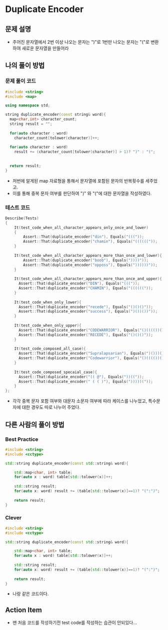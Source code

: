 # Duplicate Encoder

## 문제 설명

*  주어진 문자열에서 2번 이상 나오는 문자는 ")"로 1번만 나오는 문자는 "("로 변환하여 새로운 문자열을 만들어라

## 나의 풀이 방법

### 문제 풀이 코드
```c++
#include <string>
#include <map>

using namespace std;

string duplicate_encoder(const string& word){
  map<char,int> character_count;
  string result = "";
  
  for(auto character : word)
    character_count[tolower(character)]++;
  
  for(auto character : word)
    result += (character_count[tolower(character)] > 1)? ")" : "(";
  
  
  return result;
}
```
*  저번에 알게된 map 자료형을 통해서 문자열에 포함된 문자의 반복횟수를 세주었고.
*  이를 통해 중복 문자 여부를 판단하여 ")" 와 "("에 대한 문자열을 작성하였다.

### 테스트 코드
```c++
Describe(Tests)
{  
    It(test_code_when_all_character_appears_only_once_and_lower)
    {
        Assert::That(duplicate_encoder("din"), Equals("((("));
        Assert::That(duplicate_encoder("chamin"), Equals("(((((("));
    }
  
    It(test_code_when_all_character_appears_more_than_once_and_lower){
        Assert::That(duplicate_encoder("boob"), Equals("))))"));
        Assert::That(duplicate_encoder("opposs"), Equals("))))))"));
    }
  
    It(test_code_when_all_character_appears_more_than_once_and_upper){
      Assert::That(duplicate_encoder("DIN"), Equals("((("));
      Assert::That(duplicate_encoder("CHAMIN"), Equals("(((((("));
    }
  
    It(test_code_when_only_lower){
      Assert::That(duplicate_encoder("recede"), Equals("()()()"));     
      Assert::That(duplicate_encoder("success"), Equals(")())())"));
    }
  
    It(test_code_when_only_upper){
      Assert::That(duplicate_encoder("CODEWARRIOR"), Equals("()(((())())"));
      Assert::That(duplicate_encoder("RECEDE"), Equals("()()()"));     
    }
      
    It(test_code_composed_all_case){
      Assert::That(duplicate_encoder("Supralapsarian"), Equals(")()))()))))()("));
      Assert::That(duplicate_encoder("Codewarrior"), Equals("()(((())())"));
    }
        
    It(test_code_composed_specaial_case){
      Assert::That(duplicate_encoder("(( @"), Equals("))(("));
      Assert::That(duplicate_encoder(" ( ( )"), Equals(")))))("));
    }
};
```

*  각각 중복 문자 포함 여부와 대문자 소문자 여부에 따라 케이스를 나누었고, 특수문자에 대한 경우도 따로 나누어 주었다.

## 다른 사람의 풀이 방법

### Best Practice

```C++
#include <string>
#include <cctype>

std::string duplicate_encoder(const std::string& word){

    std::map<char, int> table;
    for(auto x : word) table[std::tolower(x)]++;
    
    std::string result;
    for(auto x: word) result += (table[std::tolower(x)]==1)? "(":")";
    
    return result;
}
```

### Clever

```c++
#include <string>
#include <cctype>

std::string duplicate_encoder(const std::string& word){

    std::map<char, int> table;
    for(auto x : word) table[std::tolower(x)]++;
    
    std::string result;
    for(auto x: word) result += (table[std::tolower(x)]==1)? "(":")";
    
    return result;
}
```

*  나랑 같은 코드이다.

## Action Item

*  맨 처음 코드를 작성하기전 test code를 작성하는 습관이 안되있다...